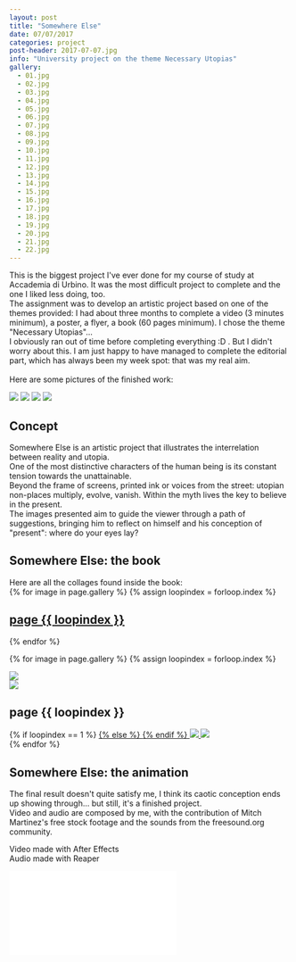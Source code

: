 ```yaml
---
layout: post
title: "Somewhere Else"
date: 07/07/2017
categories: project
post-header: 2017-07-07.jpg
info: "University project on the theme Necessary Utopias"
gallery:
  - 01.jpg
  - 02.jpg
  - 03.jpg
  - 04.jpg
  - 05.jpg
  - 06.jpg
  - 07.jpg
  - 08.jpg
  - 09.jpg
  - 10.jpg
  - 11.jpg
  - 12.jpg
  - 13.jpg
  - 14.jpg
  - 15.jpg
  - 16.jpg
  - 17.jpg
  - 18.jpg
  - 19.jpg
  - 20.jpg
  - 21.jpg
  - 22.jpg
---
```


This is the biggest project I've ever done for my course of study at Accademia di Urbino. It was the most difficult project to complete and the one I liked less doing, too. <br/>
The assignment was to develop an artistic project based on one of the themes provided: I had about three months to complete a video (3 minutes minimum), a poster, a flyer, a book (60 pages minimum). I chose the theme "Necessary Utopias"... <br/>
I obviously ran out of time before completing everything :D . But I didn't worry about this. I am just happy to have managed to complete the editorial part, which has always been my week spot: that was my real aim. <br/> <br/>
Here are some pictures of the finished work:

<img class="post-img-side" src="{{ site.baseurl }}/img/posts/2017-07-07-02.jpg" />
<img class="post-img-side" src="{{ site.baseurl }}/img/posts/2017-07-07-01.jpg" />
<img class="post-img-side" src="{{ site.baseurl }}/img/posts/2017-07-07-03.jpg" />
<img class="post-img" src="{{ site.baseurl }}/img/posts/2017-07-07-04.jpg" />

<h2>Concept</h2>
Somewhere Else is an artistic project that illustrates the interrelation between reality and utopia. <br/>
One of the most distinctive characters of the human being is its constant tension towards the unattainable. <br/>
Beyond the frame of screens, printed ink or voices from the street: utopian non-places multiply, evolve, vanish.
Within the myth lives the key to believe in the present. <br/>
The images presented aim to guide the viewer through a path of suggestions, bringing him to reflect on himself and his conception of "present": where do your eyes lay?

<h2>Somewhere Else: the book</h2>
Here are all the collages found inside the book:

<div class="thumb-grid">
  {% for image in page.gallery %}
  {% assign loopindex = forloop.index %}
        <a href="#id{{ loopindex }}" class= "thumb-link">
          <div class="thumb" style="background-image: url('{{ site.baseurl }}/img/posts/2017-07-07/{{ image }}');">
            <div class="caption">
              <h2> page {{ loopindex }}</h2>
            </div>
          </div>
        </a>
  {% endfor %}
</div>

{% for image in page.gallery %}
{% assign loopindex = forloop.index %}
  <div id="id{{ loopindex }}" class="popup" >
    <a href="#" >
      <img src="{{ site.baseurl }}/img/closebtn.png" class="closebtn" />
    </a>
    <div class="gallery" >
      <img src="{{ site.baseurl }}/img/posts/2017-07-07/{{ image }}" class="image" />
    </div>
    <div class="image-info-post">
      <h2> page {{ loopindex }} </h2>
        {% if loopindex == 1 %}
          <a href="#" >
        {% else %}
          <a href="#id{{ loopindex | minus: 1 }}" >
        {% endif %}
        <img src="{{ site.baseurl }}/img/backbtn.png" class="backbtn" >
      </a>
      <a href="#id{{ loopindex | plus: 1 }}" >
        <img src="{{ site.baseurl }}/img/nextbtn.png" class="nextbtn" />
      </a>
    </div>
  </div>
{% endfor %}

<div class="video">
  <h2>Somewhere Else: the animation</h2>
  <p> The final result doesn't quite satisfy me, I think its caotic conception ends up showing through... but still, it's a finished project. <br/>
Video and audio are composed by me, with the contribution of Mitch Martinez's free stock footage and the sounds from the freesound.org community.


Video made with After Effects <br/>
Audio made with Reaper</p>
  <iframe src="//www.youtube.com/embed/PCPyiK2gtaY" frameborder="0" allowfullscreen></iframe>
</div>

